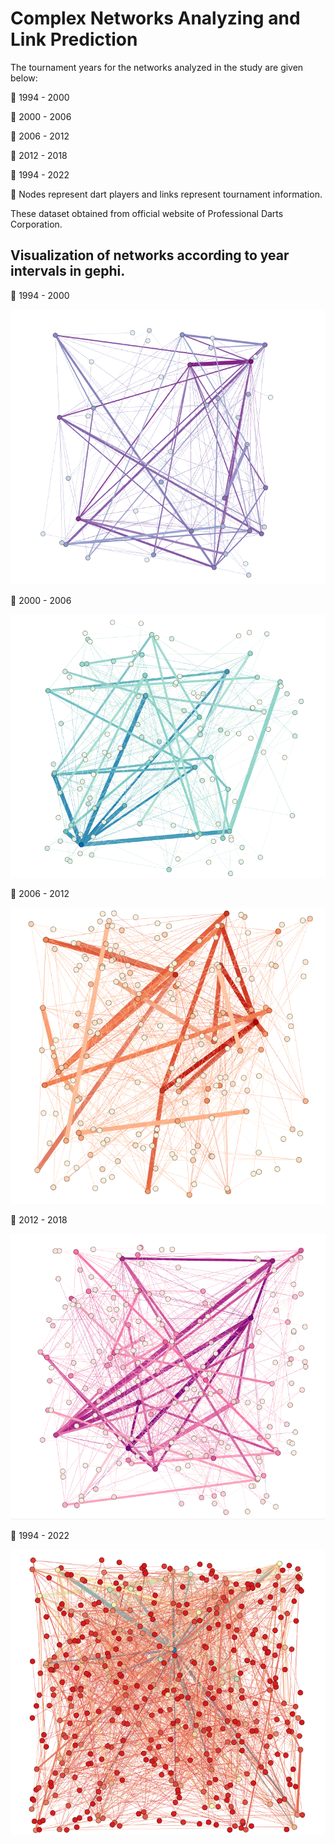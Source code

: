 # Complex Networks Analyzing and Link Prediction

The tournament years for the networks analyzed in the study are given below:

🔸 1994 - 2000

🔸 2000 - 2006

🔸 2006 - 2012

🔸 2012 - 2018

🔸 1994 - 2022

📝 Nodes represent dart players and links represent tournament information.

These dataset obtained from official website of Professional Darts Corporation.

## Visualization of networks according to year intervals in gephi.

🔸 1994 - 2000

![1994-2000](/images/1994-2000.png)

🔸 2000 - 2006

![2000-2006](/images/2000-2006.png)

🔸 2006 - 2012

![2006-2012](/images/2006-2012.png)

🔸 2012 - 2018

![2012-2018](/images/2012-2018.png)

🔸 1994 - 2022

![1994-2022](/images/1994-2022.png)

